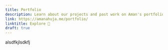 ```yaml
---
title: Portfolio
description: Learn about our projects and past work on Aman's portfolio website
link: https://amanahuja.me/portfolio/
linktitle: Explore 🔗
draft: true
---
```


alsdfkjlsdkfj
